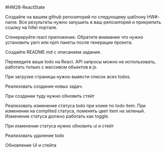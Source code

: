 #HM28-ReactState

Создайте на вашем github репозиторий по следующему шаблону HW#-name. Все результаты нужно запушить в ваш репозиторий и прикрепить ссылку на hillel портале.

Сгенерируйте react приложение. Обратите внимание что нужно установить yarn или npm пакеты после генерации проекта.

Создайте README.md с описанием задания.

Переведите ваше todo на React. API запросы можно не использовать, работать только с массивом обьектов в js.

При загрузке страницы нужно вывести список всех todos.

Реализовать создание новых задач.

При создании туду нужно обновить стейт

Реализовать изменение статуса todo при клике по todo item. При изменении на complited статуса, поменять цвет item на зеленый. Изменение статуса должно работать как toggle.

При изменении статуса нужно обновить ui и стейт

Реализовать удаление todo

Обновление UI и стейта
